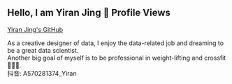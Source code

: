 ## Hello, I am Yiran Jing 🌸 Profile Views
[Yiran Jing's GitHub](https://github.com/YiranJing/)

As a creative designer of data, I enjoy the data-related job and dreaming to be a great data scientist.  </br>
Another big goal of myself is to be professional in weight-lifting and crossfit 🏋🏻‍♀️. </br>
抖音: A570281374_Yiran
